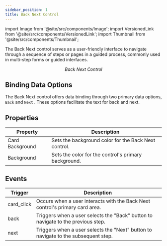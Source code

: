 ```yaml
---
sidebar_position: 1
title: Back Next Control
---
```


import Image from '@site/src/components/Image';
import VersionedLink from '@site/src/components/VersionedLink';
import Thumbnail from '@site/src/components/Thumbnail';

The Back Next control serves as a user-friendly interface to navigate through a sequence of steps or pages in a guided process, commonly used in multi-step forms or guided interfaces.

<figure>
  <Thumbnail src="/img/reference/controls/back-next/preview.jpeg" alt="Back Next Control" />
  <figcaption align="center"><i>Back Next Control</i></figcaption>
</figure>

## Binding Data Options

The Back Next control offers data binding through two primary data options, `Back` and `Next.` These options facilitate the text for back and next.


## Properties


| Property        | Description                                                 |
|-----------------|-------------------------------------------------------------|
| Card Background | Sets the background color for the Back Next control.         |
| Background      | Sets the color for the control's primary background.         |



## Events



| Trigger       | Description                                                                |
|---------------|----------------------------------------------------------------------------|
| card_click    | Occurs when a user interacts with the Back Next control's primary card area. |
| back          | Triggers when a user selects the "Back" button to navigate to the previous step. |
| next          | Triggers when a user selects the "Next" button to navigate to the subsequent step. |

